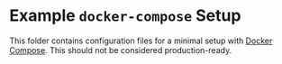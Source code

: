 # Example `docker-compose` Setup

This folder contains configuration files for a minimal setup with [Docker Compose](https://docs.docker.com/compose/).
This should not be considered production-ready.
